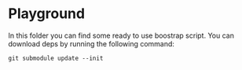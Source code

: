 # Playground

In this folder you can find some ready to use boostrap script.
You can download deps by running the following command:

    git submodule update --init